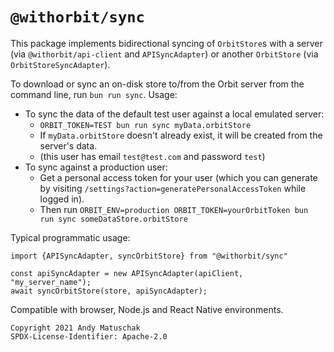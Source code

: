 # `@withorbit/sync`

This package implements bidirectional syncing of `OrbitStore`s with a server (via `@withorbit/api-client` and `APISyncAdapter`) or another `OrbitStore` (via `OrbitStoreSyncAdapter`).

To download or sync an on-disk store to/from the Orbit server from the command line, run `bun run sync`. Usage:
* To sync the data of the default test user against a local emulated server:
  * ```ORBIT_TOKEN=TEST bun run sync myData.orbitStore```
  * If `myData.orbitStore` doesn't already exist, it will be created from the server's data.
  * (this user has email `test@test.com` and password `test`)
* To sync against a production user:
  * Get a personal access token for your user (which you can generate by visiting `/settings?action=generatePersonalAccessToken` while logged in).
  * Then run `ORBIT_ENV=production ORBIT_TOKEN=yourOrbitToken bun run sync someDataStore.orbitStore`

Typical programmatic usage:
```
import {APISyncAdapter, syncOrbitStore} from "@withorbit/sync"

const apiSyncAdapter = new APISyncAdapter(apiClient, "my_server_name");
await syncOrbitStore(store, apiSyncAdapter);
```

Compatible with browser, Node.js and React Native environments.

```
Copyright 2021 Andy Matuschak
SPDX-License-Identifier: Apache-2.0
```
